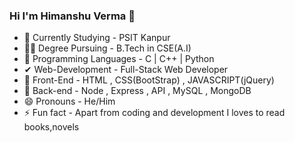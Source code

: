 ### Hi I'm Himanshu Verma 👋

- 🏫 Currently Studying - PSIT Kanpur 
- 👨‍🎓  Degree Pursuing - B.Tech in CSE(A.I)
- 🌟  Programming Languages - C | C++ | Python
- ✔  Web-Development - Full-Stack Web Developer
- 🎯 Front-End - HTML , CSS(BootStrap) , JAVASCRIPT(jQuery)
- 🎯 Back-end - Node , Express , API , MySQL , MongoDB 
- 😄 Pronouns - He/Him
- ⚡ Fun fact - Apart from coding and development I loves to read books,novels

